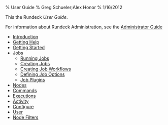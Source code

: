 % User Guide
% Greg Schueler;Alex Honor
% 1/16/2012

This the Rundeck *User Guide*.

For information about Rundeck Administration, see the [Administrator Guide](../administration/index.html)

* [Introduction](introduction.html)
* [Getting Help](getting-help.html)
* [Getting Started](getting-started.html)
* Jobs
  * [Running Jobs](running-jobs.html)
  * [Creating Jobs](creating-jobs.html)
  * [Creating Job Workflows](creating-job-workflows.html)
  * [Defining Job Options](defining-job-options.html)
  * [Job Plugins](job-plugins.html)
* [Nodes](nodes.html)
* [Commands](commands.html)
* [Executions](executions.html)
* [Activity](activity.html)
* [Configure](configure.html)
* [User](user.html)
* [Node Filters](node-filters.html)
